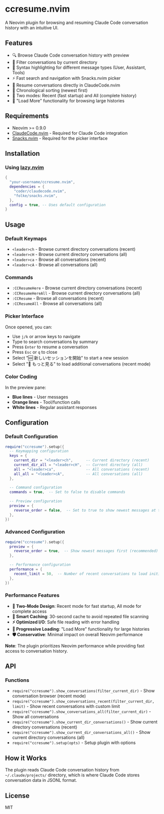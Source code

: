 # ccresume.nvim

A Neovim plugin for browsing and resuming Claude Code conversation history with an intuitive UI.

## Features

- 🔍 Browse Claude Code conversation history with preview
- 📁 Filter conversations by current directory
- 🎨 Syntax highlighting for different message types (User, Assistant, Tools)
- ⚡ Fast search and navigation with Snacks.nvim picker
- 🔄 Resume conversations directly in ClaudeCode.nvim
- 📅 Chronological sorting (newest first)
- 🚀 Two modes: Recent (fast startup) and All (complete history)
- 📄 "Load More" functionality for browsing large histories

## Requirements

- Neovim >= 0.9.0
- [ClaudeCode.nvim](https://github.com/coder/claudecode.nvim) - Required for Claude Code integration
- [Snacks.nvim](https://github.com/folke/snacks.nvim) - Required for the picker interface

## Installation

### Using [lazy.nvim](https://github.com/folke/lazy.nvim)

```lua
{
  "your-username/ccresume.nvim",
  dependencies = {
    "coder/claudecode.nvim",
    "folke/snacks.nvim",
  },
  config = true, -- Uses default configuration
}
```

## Usage

### Default Keymaps

- `<leader>ch` - Browse current directory conversations (recent)
- `<leader>cH` - Browse current directory conversations (all)
- `<leader>ca` - Browse all conversations (recent)
- `<leader>cA` - Browse all conversations (all)

### Commands

- `:CCResumeHere` - Browse current directory conversations (recent)
- `:CCResumeHereAll` - Browse current directory conversations (all)
- `:CCResume` - Browse all conversations (recent)
- `:CCResumeAll` - Browse all conversations (all)

### Picker Interface

Once opened, you can:
- Use `j/k` or arrow keys to navigate
- Type to search conversations by summary
- Press `Enter` to resume a conversation
- Press `Esc` or `q` to close
- Select "🆕 新しいセッションを開始" to start a new session
- Select "📄 もっと見る" to load additional conversations (recent mode)

### Color Coding

In the preview pane:
- **Blue lines** - User messages
- **Orange lines** - Tool/function calls
- **White lines** - Regular assistant responses

## Configuration

### Default Configuration

```lua
require("ccresume").setup({
  -- Keymapping configuration
  keys = {
    current_dir = "<leader>ch",      -- Current directory (recent)
    current_dir_all = "<leader>cH",  -- Current directory (all)
    all = "<leader>ca",              -- All conversations (recent)
    all_all = "<leader>cA",          -- All conversations (all)
  },
  
  -- Command configuration
  commands = true,  -- Set to false to disable commands
  
  -- Preview configuration
  preview = {
    reverse_order = false,  -- Set to true to show newest messages at the top
  },
})
```

### Advanced Configuration

```lua
require("ccresume").setup({
  preview = {
    reverse_order = true,  -- Show newest messages first (recommended)
  },
  
  -- Performance configuration
  performance = {
    recent_limit = 50,  -- Number of recent conversations to load initially (default: 30)
  },
})
```

### Performance Features

- **🚀 Two-Mode Design**: Recent mode for fast startup, All mode for complete access
- **🔄 Smart Caching**: 30-second cache to avoid repeated file scanning
- **⚡ Optimized I/O**: Safe file reading with error handling
- **📄 Progressive Loading**: "Load More" functionality for large histories
- **🛡️ Conservative**: Minimal impact on overall Neovim performance

**Note**: The plugin prioritizes Neovim performance while providing fast access to conversation history.

## API

### Functions

- `require("ccresume").show_conversations(filter_current_dir)` - Show conversation browser (recent mode)
- `require("ccresume").show_conversations_recent(filter_current_dir, limit)` - Show recent conversations with custom limit
- `require("ccresume").show_conversations_all(filter_current_dir)` - Show all conversations
- `require("ccresume").show_current_dir_conversations()` - Show current directory conversations (recent)
- `require("ccresume").show_current_dir_conversations_all()` - Show current directory conversations (all)
- `require("ccresume").setup(opts)` - Setup plugin with options

## How it Works

The plugin reads Claude Code conversation history from `~/.claude/projects/` directory, which is where Claude Code stores conversation data in JSONL format.

## License

MIT
